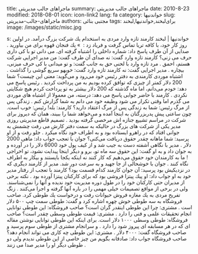 title: ماجراهای جالب مدیریتی
summary: ماجراهای جالب مدیریتی
date: 2010-8-23
modified: 2018-08-01
icon:  icon-link2
lang: fa
category: خواندنیها
slug: ماجراهای-جالب-مدیریتی
authors: مجتبی بنائی
tags: برای‌لبخند,خواندنیها,لبخند
image: /images/static/misc.jpg

s: خواندنیها | لبخند    كارمند تازه وارد  مردی به استخدام یك شركت بزرگ درآمد. در اولین روز كار خود، با كافه تریا تماس گرفت و فریاد زد :  » یك فنجان قهوه برای من بیاورید .  صدایی از آن طرف پاسخ داد: شماره داخلی را اشتباه گرفته ای. می دانی تو با كی داری حرف می ‌زنی؟  كارمند تازه وارد گفت: نه  صدای آن طرف گفت: من مدیر اجرایی شركت هستم، احمق .  مرد تازه وارد با لحنی حق به جانب گفت: و تو میدانی با كی حرف میزنی، بیچاره .   مدیر اجرایی گفت: نه  كارمند تازه وارد گفت: خوبهو سریع گوشی را گذاشت .  اشتباه موردی  كارمندی به دفتر رئیس خود می‌رود و می‌گوید: معنی این چیست؟ شما 200 دلار كمتر از چیزی كه توافق كرده بودیم به من پرداخت كردید .  رئیس پاسخ می دهد: خودم می‌دانم، اما ماه گذشته كه 200 دلار بیشتر به تو پرداخت كردم هیچ شكایتی نكردی .  كارمند با حاضر جوابی پاسخ می دهد: درسته، من معمولا از اشتباه های موردی می گذرم اما وقتی تکرار می شود وظیفه خود می دانم به شما گزارش كنم .  زندگی پس از مرگ  رئیس: شما به زندگی پس از مرگ اعتقاد دارید؟  كارمند: بله!  رئیس: خوب است. چون ساعتی پیش پدربزرگتان به اینجا آمده و می‌خواهد شما را ببیند،  همان که دیروز برای شركت در مراسم تشییع جنازه اش مرخصی گرفته بودید .  تصمیم قاطع مدیریتی  روزی مدیر یكی از شركت های بزرگ در حالیكه به سمت دفتر كارش می رفت چشمش به جوانی افتاد كه در راهرو ایستاده بود و به اطراف خود نگاه میكرد .  جلو رفت و از او پرسید: شما ماهانه چقدر حقوق دریافت می‌كنی؟  جوان با تعجب جواب داد: ماهی 2000 دلار .  مدیر با نگاهی آشفته دست به جیب شد و از كیف پول خود 6000 دلار را در آورده و به جوان داد و به او گفت: این حقوق سه ماه تو، برو و دیگر اینجا پیدایت نشود، تو اخراجی !  ما به كارمندان خود حقوق می‌دهیم كه كار كنند نه اینكه یكجا بایستند و بیكار به اطراف نگاه كنند .  جوان با خوشحالی از جا جهید و به سرعت دور شد. مدیر از كارمند دیگری كه در نزدیكیش بود پرسید: آن جوان كارمند كدام قسمت بود؟  كارمند با تعجب از رفتار مدیر خود به او جواب داد: او پیك پیتزا فروشی بود كه برای كاركنان پیتزا آورده بود .   نکته  برخی از مدیران حتی كاركنان خود را در طول دوره مدیریت خود ندیده و آنها را نمی‌شناسند. ولی در برخی از مواقع تصمیمات خیلی مهمی را در باره آنها گرفته و اجرا می‌كنند .    زنگ تفریح  مردی به یك مغازه فروش حیوانات رفت و درخواست یك طوطی كرد. صاحب فروشگاه به سه طوطی خوش چهره اشاره كرد و گفت: طوطی سمت چپ ۵۰۰ دلار است .  مشتری: چرا این طوطی اینقدر گران است؟  صاحب فروشگاه: این طوطی توانایی انجام تحقیقات علمی و فنی را دارد .  مشتری: قیمت طوطی وسطی چقدر است؟‌  صاحب فروشگاه: طوطی وسطی ۱۰۰۰ دلار است. برای اینكه این طوطی توانایی نوشتن مقاله ای كه در هر مسابقه ای پیروز شود را دارد .  و سرانجام مشتری از طوطی سوم پرسید و صاحب فروشگاه گفت: ۴۰۰۰ دلار .  مشتری: این طوطی چه كاری می تواند انجام دهد؟  صاحب فروشگاه جواب داد:‌ صادقانه بگویم من چیز خاصی از این طوطی ندیدم ولی دو طوطی دیگر او را مدیر صدا می زنند .